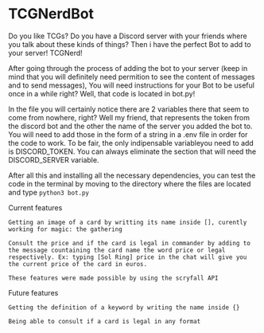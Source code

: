 # TCGNerdBot

Do you like TCGs? Do you have a Discord server with your friends where you talk about these kinds of things? Then i have the perfect Bot to add to your server! TCGNerd!

After going through the process of adding the bot to your server (keep in mind that you will definitely need permition to see the content of messages and to send messages),  You will need instructions for your Bot to be useful once in a while right? Well, that code is located in bot.py! 

In the file you will certainly notice there are 2 variables there that seem to come from nowhere, right? Well my friend, that represents the token from the discord bot and the other the name of the server you added the bot to. You will need to add those in the form of a string in a .env file in order for the code to work. To be fair, the only indipensable variableyou need to add is DISCORD_TOKEN. You can always eliminate the section that will need the DISCORD_SERVER variable. 

After all this and installing all the necessary dependencies, you can test the code in the terminal by moving to the directory where the files are located and type ```python3 bot.py```

Current features

    Getting an image of a card by writting its name inside [], curently working for magic: the gathering

    Consult the price and if the card is legal in commander by adding to the message countaining the card name the word price or legal respectively. Ex: typing [Sol Ring] price in the chat will give you the current price of the card in euros.

    These features were made possible by using the scryfall API

Future features

    Getting the definition of a keyword by writing the name inside {}

    Being able to consult if a card is legal in any format
